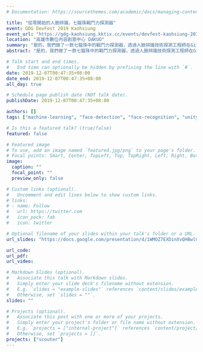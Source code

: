 ```yaml
---
# Documentation: https://sourcethemes.com/academic/docs/managing-content/

title: "從零開始的人臉辨識，七龍珠戰鬥力探測器"
event: GDG DevFest 2019 Kaohsiung 
event_url: "https://gdg-kaohsiung.kktix.cc/events/devfest-kaohsiung-2019"
location: "高雄市數位內容創意中心 DAKUO"
summary: "是的，我們做了一款七龍珠中的戰鬥力探測器，透過人臉辨識技術探測工程師在Github上的的開源貢獻力"
abstract: "是的，我們做了一款七龍珠中的戰鬥力探測器，透過人臉辨識技術探測工程師在Github上的的開源貢獻力。 使用技術包含 Golang，Python, Github API, Face Detection API, Unity AR, Swift."

# Talk start and end times.
#   End time can optionally be hidden by prefixing the line with `#`.
date: 2019-12-07T00:47:35+08:00
date_end: 2019-12-07T00:47:35+08:00
all_day: true

# Schedule page publish date (NOT talk date).
publishDate: 2019-12-07T00:47:35+08:00

authors: []
tags: ["machine-learning", "face-detection", "face-recognition", "unity", "swift", "golang", "github-api", "ar"]

# Is this a featured talk? (true/false)
featured: false

# Featured image
# To use, add an image named `featured.jpg/png` to your page's folder. 
# Focal points: Smart, Center, TopLeft, Top, TopRight, Left, Right, BottomLeft, Bottom, BottomRight.
image:
  caption: ""
  focal_point: ""
  preview_only: false

# Custom links (optional).
#   Uncomment and edit lines below to show custom links.
# links:
# - name: Follow
#   url: https://twitter.com
#   icon_pack: fab
#   icon: twitter

# Optional filename of your slides within your talk's folder or a URL.
url_slides: "https://docs.google.com/presentation/d/1WMOZ7EXDinXvQHBwl08KaFQVYKktq_4eOlEvXlzZtcY/edit#slide=id.g6c2194b22d_2_35"

url_code:
url_pdf:
url_video:

# Markdown Slides (optional).
#   Associate this talk with Markdown slides.
#   Simply enter your slide deck's filename without extension.
#   E.g. `slides = "example-slides"` references `content/slides/example-slides.md`.
#   Otherwise, set `slides = ""`.
slides: ""

# Projects (optional).
#   Associate this post with one or more of your projects.
#   Simply enter your project's folder or file name without extension.
#   E.g. `projects = ["internal-project"]` references `content/project/deep-learning/index.md`.
#   Otherwise, set `projects = []`.
projects: ["scouter"]
---
```

